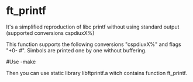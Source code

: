 # ft_printf
It's a simplified reproduction of libc printf without using standard output (supported conversions cspdiuxX%)

This function supports the following conversions "cspdiuxX%" and flags "+0- #".
Simbols are printed one by one without buffering.

#Use
-make

Then you can use static library libftprintf.a witch contains function ft_printf.
